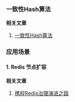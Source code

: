 ### 一致性Hash算法



**相关文章** 

1. [一致性Hash算法](https://live.csdn.net/room/weixin_48013460/9UKU2ArQ?utm_source=1181338978) 



### 应用场景

#### 1. Redis 节点扩容



**相关文章** 

1. [携程Redis治理演进之路](https://zhuanlan.zhihu.com/p/340049584) 

